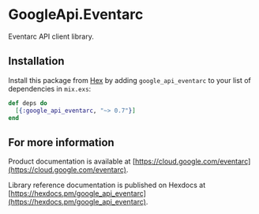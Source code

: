 # GoogleApi.Eventarc

Eventarc API client library.



## Installation

Install this package from [Hex](https://hex.pm) by adding
`google_api_eventarc` to your list of dependencies in `mix.exs`:

```elixir
def deps do
  [{:google_api_eventarc, "~> 0.7"}]
end
```

## For more information

Product documentation is available at [https://cloud.google.com/eventarc](https://cloud.google.com/eventarc).

Library reference documentation is published on Hexdocs at
[https://hexdocs.pm/google_api_eventarc](https://hexdocs.pm/google_api_eventarc).
